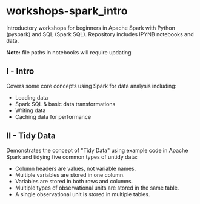 # workshops-spark_intro
Introductory workshops for beginners in Apache Spark with Python (pyspark) and SQL (Spark SQL). Repository includes IPYNB notebooks and data.

__Note:__ file paths in notebooks will require updating

## I - Intro
Covers some core concepts using Spark for data analysis including:
* Loading data
* Spark SQL & basic data transformations
* Writing data
* Caching data for performance

## II - Tidy Data
Demonstrates the concept of "Tidy Data" using example code in Apache Spark and tidying five common types of untidy data:
* Column headers are values, not variable names. 
* Multiple variables are stored in one column. 
* Variables are stored in both rows and columns.  
* Multiple types of observational units are stored in the same table.  
* A single observational unit is stored in multiple tables.  

